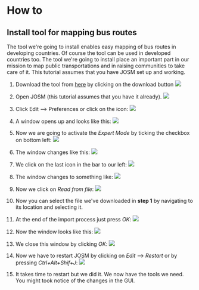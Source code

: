 # How to

## Install tool for mapping bus routes

The tool we're going to install enables easy mapping of bus routes in developing countries. Of course the tool can be used in developed countries too. The tool we're going to install place an important part in our mission to map public transportations and in raising communities to take care of it. This tutorial assumes that you have JOSM set up and working.

1. Download the tool from [here](https://drive.google.com/file/d/10MxY_UUwGgakber1oDKCq-j4WJ2nELLQ/view) by clicking on the download button ![](googledrive-download-icon.png)

2. Open JOSM (this tutorial assumes that you have it already). ![](josm-logo.png)

3. Click Edit --> Preferences or click on the icon: ![](josm-settings.png)

4. A window opens up and looks like this: ![](josm-settings-overview.png)

5. Now we are going to activate the _Expert Mode_ by ticking the checkbox on bottom left: ![](josm-expertmode-toggle.png)

6. The window changes like this: ![](josm-expert-settings-overview.png)

7. We click on the last icon in the bar to our left: ![](josm-settings-configuration-icon.png)

8. The window changes to something like: ![](josm-settings-configuration.png)

9. Now we click on _Read from file_: ![](josm-settings-configuration-readfromfile.png)

10. Now you can select the file we've downloaded in **step 1** by navigating to its location and selecting it.

11. At the end of the import process just press _OK_: ![](josm-settings-configuration-importsummary.png)

12. Now the window looks like this: ![](josm-settings-configuration-overview-afterimport.png)

13. We close this window by clicking _OK_: ![](josm-settings-okaybutton.png)

14. Now we have to restart JOSM by clicking on _Edit_ --> _Restart_ or by pressing _Ctrl+Alt+Shif+J_: ![](josm-restart.png)

15. It takes time to restart but we did it. We now have the tools we need. You might took notice of the changes in the GUI.
